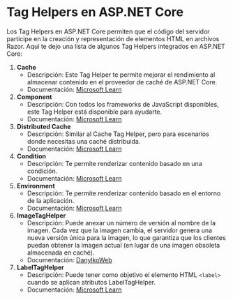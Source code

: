 
# Tag Helpers en ASP.NET Core

Los Tag Helpers en ASP.NET Core permiten que el código del servidor participe en la creación y representación de elementos HTML en archivos Razor. Aquí te dejo una lista de algunos Tag Helpers integrados en ASP.NET Core:

1. **Cache**
   - Descripción: Este Tag Helper te permite mejorar el rendimiento al almacenar contenido en el proveedor de caché de ASP.NET Core.
   - Documentación: [Microsoft Learn](https://learn.microsoft.com/es-es/aspnet/core/mvc/views/tag-helpers/intro?view=aspnetcore-7.0)
2. **Component**
   - Descripción: Con todos los frameworks de JavaScript disponibles, este Tag Helper está disponible para ayudarte.
   - Documentación: [Microsoft Learn](https://learn.microsoft.com/es-es/aspnet/core/mvc/views/tag-helpers/intro?view=aspnetcore-7.0)
3. **Distributed Cache**
   - Descripción: Similar al Cache Tag Helper, pero para escenarios donde necesitas una caché distribuida.
   - Documentación: [Microsoft Learn](https://learn.microsoft.com/es-es/aspnet/core/mvc/views/tag-helpers/intro?view=aspnetcore-7.0)
4. **Condition**
   - Descripción: Te permite renderizar contenido basado en una condición.
   - Documentación: [Microsoft Learn](https://learn.microsoft.com/es-es/aspnet/core/mvc/views/tag-helpers/intro?view=aspnetcore-7.0)
5. **Environment**
   - Descripción: Te permite renderizar contenido basado en el entorno de la aplicación.
   - Documentación: [Microsoft Learn](https://learn.microsoft.com/es-es/aspnet/core/mvc/views/tag-helpers/intro?view=aspnetcore-7.0)
6. **ImageTagHelper**
   - Descripción: Puede anexar un número de versión al nombre de la imagen. Cada vez que la imagen cambia, el servidor genera una nueva versión única para la imagen, lo que garantiza que los clientes puedan obtener la imagen actual (en lugar de una imagen obsoleta almacenada en caché).
   - Documentación: [DanylkoWeb](https://www.danylkoweb.com/Blog/5-useful-taghelpers-built-into-aspnet-core-QN)
7. **LabelTagHelper**
   - Descripción: Puede tener como objetivo el elemento HTML `<label>` cuando se aplican atributos LabelTagHelper.
   - Documentación: [Microsoft Learn](https://learn.microsoft.com/es-es/aspnet/core/mvc/views/tag-helpers/intro?view=aspnetcore-7.0)



